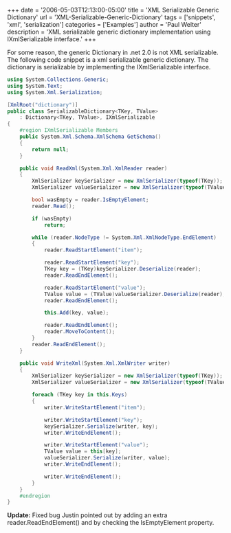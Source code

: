 +++
date = '2006-05-03T12:13:00-05:00'
title = 'XML Serializable Generic Dictionary'
url = 'XML-Serializable-Generic-Dictionary'
tags = ['snippets', 'xml', 'serialization']
categories = ['Examples']
author = 'Paul Welter'
description = 'XML serializable generic dictionary implementation using IXmlSerializable interface.'
+++


For some reason, the generic Dictionary in .net 2.0 is not XML serializable. The following code snippet is a xml serializable generic dictionary. The dictionary is serializable by implementing the IXmlSerializable interface.

```csharp
using System.Collections.Generic;
using System.Text;
using System.Xml.Serialization;

[XmlRoot("dictionary")]
public class SerializableDictionary<TKey, TValue>
    : Dictionary<TKey, TValue>, IXmlSerializable
{
    #region IXmlSerializable Members
    public System.Xml.Schema.XmlSchema GetSchema()
    {
        return null;
    }

    public void ReadXml(System.Xml.XmlReader reader)
    {
        XmlSerializer keySerializer = new XmlSerializer(typeof(TKey));
        XmlSerializer valueSerializer = new XmlSerializer(typeof(TValue));

        bool wasEmpty = reader.IsEmptyElement;
        reader.Read();

        if (wasEmpty)
            return;

        while (reader.NodeType != System.Xml.XmlNodeType.EndElement)
        {
            reader.ReadStartElement("item");

            reader.ReadStartElement("key");
            TKey key = (TKey)keySerializer.Deserialize(reader);
            reader.ReadEndElement();

            reader.ReadStartElement("value");
            TValue value = (TValue)valueSerializer.Deserialize(reader);
            reader.ReadEndElement();

            this.Add(key, value);

            reader.ReadEndElement();
            reader.MoveToContent();
        }
        reader.ReadEndElement();
    }

    public void WriteXml(System.Xml.XmlWriter writer)
    {
        XmlSerializer keySerializer = new XmlSerializer(typeof(TKey));
        XmlSerializer valueSerializer = new XmlSerializer(typeof(TValue));

        foreach (TKey key in this.Keys)
        {
            writer.WriteStartElement("item");

            writer.WriteStartElement("key");
            keySerializer.Serialize(writer, key);
            writer.WriteEndElement();

            writer.WriteStartElement("value");
            TValue value = this[key];
            valueSerializer.Serialize(writer, value);
            writer.WriteEndElement();

            writer.WriteEndElement();
        }
    }
    #endregion
}
```

**Update:** Fixed bug Justin pointed out by adding an extra reader.ReadEndElement() and by checking the IsEmptyElement property.
